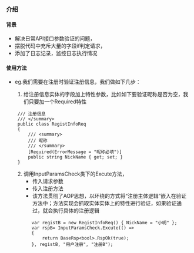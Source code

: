 ### 介绍
#### 背景
 - 解决日常API接口参数验证的问题，
 - 摆脱代码中充斥大量的字段if判定请求，
 - 添加了日志记录，监控日志执行情况
 
#### 使用方法
 - eg.我们需要在注册时验证注册信息，我们做如下几步：
     1. 给注册信息实体的字段加上特性参数，比如如下要验证昵称是否为空，我们只要加一个Required特性
   ```/// <summary>
    /// 注册信息
    /// </summary>
    public class RegistInfoReq
    {
        /// <summary>
        /// 昵称
        /// </summary>
        [Required(ErrorMessage = "昵称必填")]
        public string NickName { get; set; }
    }
    ```

     2. 调用InputParamsCheck类下的Excute方法，
         - 传入请求参数
         - 传入注册方法
         - 该方法贯彻了AOP思想，以环绕的方式将“注册主体逻辑”嵌入在验证方法中；方法实现会抓取实体实体上的特性进行验证，如果验证通过，就会执行具体的注册逻辑
         ```//正规参数注册
            var registB = new RegistInfoReq() { NickName = "小明" };
            var rspB= InputParamsCheck.Excute(() =>
            {
                return BaseRsp<bool>.RspOk(true);
            }, registB, "用户注册", "注册B");
        ```
              
       